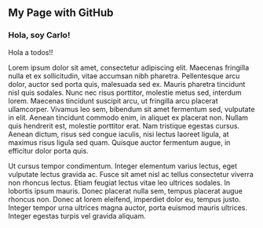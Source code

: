 ## My Page with GitHub

### Hola, soy Carlo!

Hola a todos!!

Lorem ipsum dolor sit amet, consectetur adipiscing elit. Maecenas fringilla nulla et ex sollicitudin, vitae accumsan nibh pharetra. Pellentesque arcu dolor, auctor sed porta quis, malesuada sed ex. Mauris pharetra tincidunt nisl quis sodales. Nunc nec risus porttitor, molestie metus sed, interdum lorem. Maecenas tincidunt suscipit arcu, ut fringilla arcu placerat ullamcorper. Vivamus leo sem, bibendum sit amet fermentum sed, vulputate in elit. Aenean tincidunt commodo enim, in aliquet ex placerat non. Nullam quis hendrerit est, molestie porttitor erat. Nam tristique egestas cursus. Aenean dictum, risus sed congue iaculis, nisi lectus laoreet ligula, at maximus risus ligula sed quam. Quisque auctor fermentum augue, in efficitur dolor porta quis.

Ut cursus tempor condimentum. Integer elementum varius lectus, eget vulputate lectus gravida ac. Fusce sit amet nisl ac tellus consectetur viverra non rhoncus lectus. Etiam feugiat lectus vitae leo ultrices sodales. In lobortis ipsum mauris. Donec placerat nulla sem, tempus placerat augue rhoncus non. Donec at lorem eleifend, imperdiet dolor eu, tempus justo. Integer tempor urna ultrices magna auctor, porta euismod mauris ultrices. Integer egestas turpis vel gravida aliquam.